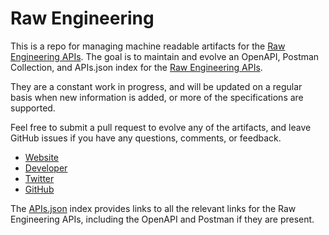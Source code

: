 # Raw EngineeringThis is a repo for managing machine readable artifacts for the [Raw Engineering APIs](http://www.raweng.com/). The goal is to maintain and evolve an OpenAPI, Postman Collection, and APIs.json index for the [Raw Engineering APIs](http://www.raweng.com/).They are a constant work in progress, and will be updated on a regular basis when new information is added, or more of the specifications are supported.Feel free to submit a pull request to evolve any of the artifacts, and leave GitHub issues if you have any questions, comments, or feedback.- [Website](http://www.raweng.com/)- [Developer](http://www.raweng.com/)- [Twitter](https://twitter.com/raweng)- [GitHub](https://github.com/raweng)The [APIs.json](https://github.com/api-evangelist/raw-engineering/blob/master/apis.json) index provides links to all the relevant links for the Raw Engineering APIs, including the OpenAPI and Postman if they are present.
